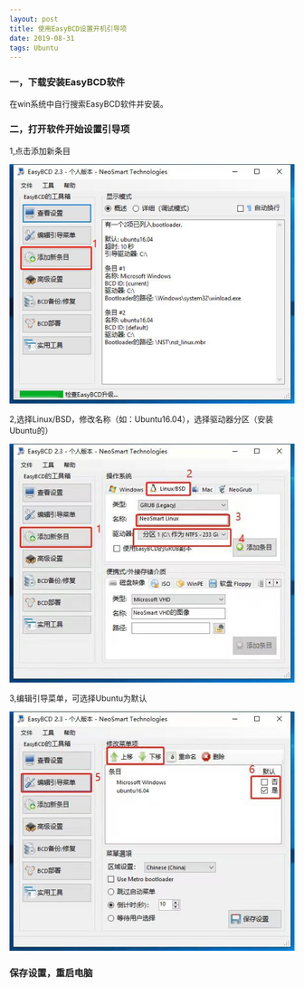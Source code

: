 ```yaml
---
layout: post
title: 使用EasyBCD设置开机引导项
date: 2019-08-31
tags: Ubuntu
---
```



### 一，下载安装EasyBCD软件
  在win系统中自行搜索EasyBCD软件并安装。

### 二，打开软件开始设置引导项
1,点击添加新条目 

![](/images/posts/guide_item/1.png)

2,选择Linux/BSD，修改名称（如：Ubuntu16.04），选择驱动器分区（安装Ubuntu的）

![](/images/posts/guide_item/2.png)

3,编辑引导菜单，可选择Ubuntu为默认

![](/images/posts/guide_item/3.png)

### 保存设置，重启电脑
